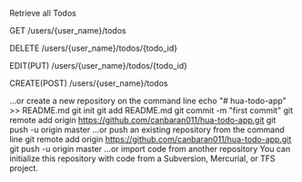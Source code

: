 Retrieve all Todos

GET /users/{user_name}/todos

DELETE /users/{user_name}/todos/{todo_id}

EDIT(PUT) /users/{user_name}/todos/{todo_id}

CREATE(POST) /users/{user_name}/todos

…or create a new repository on the command line
echo "# hua-todo-app" >> README.md
git init
git add README.md
git commit -m "first commit"
git remote add origin https://github.com/canbaran011/hua-todo-app.git
git push -u origin master
…or push an existing repository from the command line
git remote add origin https://github.com/canbaran011/hua-todo-app.git
git push -u origin master
…or import code from another repository
You can initialize this repository with code from a Subversion, Mercurial, or TFS project.
